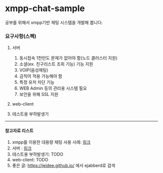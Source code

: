 xmpp-chat-sample
================
공부를 위해서 xmpp기반 채팅 시스템을 개발해 봅니다.

### 요구사항(스펙)

1. 서버
	1. 동시접속 1천만도 문제가 없어야 함(노드 클러스터 지원)
	1. 소셜(ex. 친구리스트 조회 기능) 기능 지원
	1. VOIP(음성채팅)
	1. 금칙어 적용 가능해야 함
	1. 특정 유저 차단 기능
	1. WEB Admin 등의 관리용 시스템 필요
	1. 보안을 위해 SSL 지원

1. web-client

1. 테스트용 부하발생기 
<hr/>

#### 참고자료 리스트
1. xmpp를 이용한 대용량 채팅 사용 사례: [링크](document/reference/xmpp기반_채팅시스템_사용사례.md)
1. 서버 : [링크](document/server/README.md)
1. 테스트용 부하발생기: TODO
1. web-client: TODO
1. 좋은 글: https://jeidee.github.io/ 에서 ejabberd로 검색

